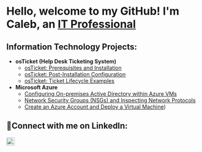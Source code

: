 <h1>Hello, welcome to my GitHub! I'm Caleb, an <a href="https://linkedin.com/in/baker7caleb">IT Professional</a></h1>

<h2> Information Technology Projects:</h2>

- <b>osTicket (Help Desk Ticketing System)</b>
  - [osTicket: Prerequisites and Installation](https://github.com/baker7caleb/osticket-prereqs)
  - [osTicket: Post-Installation Configuration](https://github.com/baker7caleb/post-install-config)
  - [osTicket: Ticket Lifecycle Examples](https://github.com/baker7caleb/ticket-lifecycle)
- <b>Microsoft Azure</b>
  - [Configuring On-premises Active Directory within Azure VMs](https://github.com/baker7caleb/configure-ad)
  - [Network Security Groups (NSGs) and Inspecting Network Protocols](https://github.com/baker7caleb/azure-network-protocols)
  - [Create an Azure Account and Deploy a Virtual Machine](https://github.com/baker7caleb/create-azure-account))
<h2>🤳Connect with me on LinkedIn:</h2>

[<img align="left" alt="Caleb | LinkedIn" width="22px" src="https://cdn.jsdelivr.net/npm/simple-icons@v3/icons/linkedin.svg" />][linkedin]

[linkedin]: https://linkedin.com/in/baker7caleb
